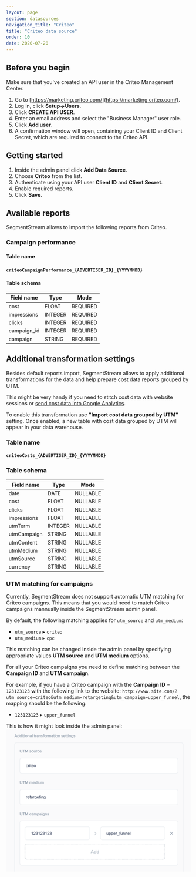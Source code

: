 ```yaml
---
layout: page
section: datasources
navigation_title: "Criteo"
title: "Criteo data source"
order: 10
date: 2020-07-20
---
```


## Before you begin

Make sure that you've created an API user in the Criteo Management Center.
1. Go to [https://marketing.criteo.com/](https://marketing.criteo.com/).
2. Log in, click **Setup->Users**.
3. Click **CREATE API USER**.
4. Enter an email address and select the "Business Manager" user role.
5. Click **Add user**.
6. A confirmation window will open, containing your Client ID and Client Secret, which are required to connect to the Criteo API.

## Getting started

1. Inside the admin panel click **Add Data Source**.
2. Choose **Criteo** from the list.
3. Authenticate using your API user **Client ID** and **Client Secret**.
4. Enable required reports.
5. Click **Save**.

## Available reports

SegmentStream allows to import the following reports from Criteo.

### Campaign performance

#### Table name
**`criteoCampaignPerformance_{ADVERTISER_ID}_{YYYYMMDD}`**

#### Table schema

Field name|Type|Mode
--- | --- | ---
cost | FLOAT | REQUIRED
impressions | INTEGER | REQUIRED
clicks | INTEGER | REQUIRED
campaign_id | INTEGER | REQUIRED
campaign | STRING | REQUIRED

## Additional transformation settings

Besides default reports import, SegmentStream allows to apply additional transformations for the data and help prepare cost data reports grouped by UTM.

This might be very handy if you need to stitch cost data with website sessions or [send cost data into Google Analytics](/datadestinations/google-analytics).

To enable this transformation use **"Import cost data grouped by UTM"** setting. Once enabled, a new table with cost data grouped by UTM will appear in your data warehouse.

### Table name
**`criteoCosts_{ADVERTISER_ID}_{YYYYMMDD}`**

### Table schema

Field name|Type|Mode
--- | --- | ---
date | DATE | NULLABLE
cost | FLOAT | NULLABLE
clicks | FLOAT | NULLABLE
impressions | FLOAT | NULLABLE
utmTerm | INTEGER | NULLABLE
utmCampaign | STRING | NULLABLE
utmContent | STRING | NULLABLE
utmMedium | STRING | NULLABLE
utmSource | STRING | NULLABLE
currency | STRING | NULLABLE

### UTM matching for campaigns

Currently, SegmentStream does not support automatic UTM matching for Criteo campaigns. This means that you would need to match Criteo campaigns mannually inside the SegmentStream admin panel.

By default, the following matching applies for `utm_source` and `utm_medium`:
* `utm_source` ▸ `criteo`
* `utm_medium` ▸ `cpc`

This matching can be changed inside the admin panel by specifying appropriate values **UTM source** and **UTM medium** options.

For all your Criteo campaigns you need to define matching between the **Campaign ID** and **UTM campaign**.

For example, if you have a Criteo campaign with the **Campaign ID** = `123123123` with the following link to the website: `http://www.site.com/?utm_source=criteo&utm_medium=retargeting&utm_campaign=upper_funnel`, the mapping should be the following:

* `123123123` ▸ `upper_funnel`

This is how it might look inside the admin panel:
<img src="/img/criteo/criteo-utm-params.png" alt="Criteo URL params matching" width="650"/>
